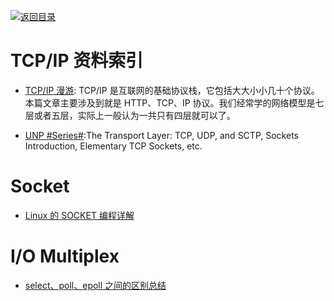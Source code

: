 [![返回目录](https://parg.co/UGo)](https://parg.co/b4z)

# TCP/IP 资料索引

* [TCP/IP 漫游](https://parg.co/UVU): TCP/IP 是互联网的基础协议栈，它包括大大小小几十个协议。本篇文章主要涉及到就是 HTTP、TCP、IP 协议。我们经常学的网络模型是七层或者五层，实际上一般认为一共只有四层就可以了。

- [UNP #Series#](https://parg.co/UVl):The Transport Layer: TCP, UDP, and SCTP, Sockets Introduction, Elementary TCP Sockets, etc.

# Socket

* [Linux 的 SOCKET 编程详解 ](http://blog.csdn.net/hguisu/article/details/7445768/)

# I/O Multiplex

* [select、poll、epoll 之间的区别总结](http://www.cnblogs.com/Anker/p/3265058.html)
